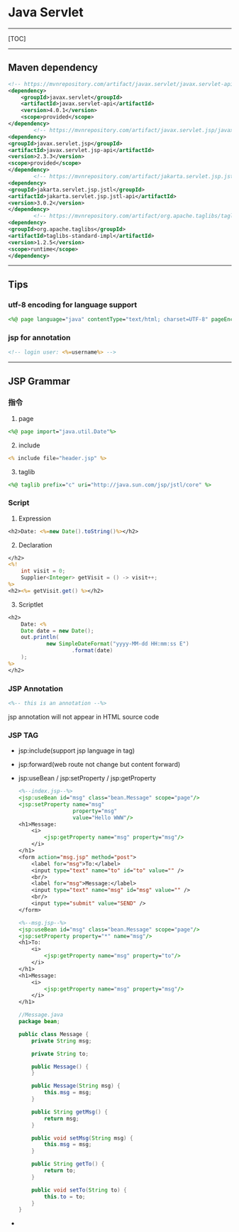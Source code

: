 # Java Servlet
---
[TOC]



---
## Maven dependency
```xml
<!-- https://mvnrepository.com/artifact/javax.servlet/javax.servlet-api -->
<dependency>
    <groupId>javax.servlet</groupId>
    <artifactId>javax.servlet-api</artifactId>
    <version>4.0.1</version>
    <scope>provided</scope>
</dependency>
        <!-- https://mvnrepository.com/artifact/javax.servlet.jsp/javax.servlet.jsp-api -->
<dependency>
<groupId>javax.servlet.jsp</groupId>
<artifactId>javax.servlet.jsp-api</artifactId>
<version>2.3.3</version>
<scope>provided</scope>
</dependency>
        <!-- https://mvnrepository.com/artifact/jakarta.servlet.jsp.jstl/jakarta.servlet.jsp.jstl-api -->
<dependency>
<groupId>jakarta.servlet.jsp.jstl</groupId>
<artifactId>jakarta.servlet.jsp.jstl-api</artifactId>
<version>3.0.2</version>
</dependency>
        <!-- https://mvnrepository.com/artifact/org.apache.taglibs/taglibs-standard-impl -->
<dependency>
<groupId>org.apache.taglibs</groupId>
<artifactId>taglibs-standard-impl</artifactId>
<version>1.2.5</version>
<scope>runtime</scope>
</dependency>
```
---
## Tips
### utf-8 encoding for language support
```jsp
<%@ page language="java" contentType="text/html; charset=UTF-8" pageEncoding="UTF-8"%>
```
### jsp for annotation
```jsp
<!-- login user: <%=username%> -->
```
---
## JSP Grammar
### 指令
1. page
```jsp
<%@ page import="java.util.Date"%>
```
2. include
```jsp
<% include file="header.jsp" %>
```
3. taglib
```jsp
<%@ taglib prefix="c" uri="http://java.sun.com/jsp/jstl/core" %>
```
### Script
1. Expression
```jsp
<h2>Date: <%=new Date().toString()%></h2>
```
2. Declaration
```jsp
</h2>
<%!
    int visit = 0;
    Supplier<Integer> getVisit = () -> visit++;
%>
<h2><%= getVisit.get() %></h2>
```
3. Scriptlet
```jsp
<h2>
    Date: <%
    Date date = new Date();
    out.println(
            new SimpleDateFormat("yyyy-MM-dd HH:mm:ss E")
                    .format(date)
    );
%>
</h2>
```
### JSP Annotation
```jsp
<%-- this is an annotation --%>
```
jsp annotation will not appear in HTML source code
### JSP TAG

- jsp:include(support jsp language in tag)

- jsp:forward(web route not change but content forward)

- jsp:useBean / jsp:setProperty / jsp:getProperty

  ```jsp
  <%--index.jsp--%>
  <jsp:useBean id="msg" class="bean.Message" scope="page"/>
  <jsp:setProperty name="msg"
                   property="msg"
                   value="Hello WWW"/>
  <h1>Message:
      <i>
          <jsp:getProperty name="msg" property="msg"/>
      </i>
  </h1>
  <form action="msg.jsp" method="post">
      <label for="msg">To:</label>
      <input type="text" name="to" id="to" value="" />
      <br/>
      <label for="msg">Message:</label>
      <input type="text" name="msg" id="msg" value="" />
      <br/>
      <input type="submit" value="SEND" />
  </form>
  
  <%--msg.jsp--%>
  <jsp:useBean id="msg" class="bean.Message" scope="page"/>
  <jsp:setProperty property="*" name="msg"/>
  <h1>To:
      <i>
          <jsp:getProperty name="msg" property="to"/>
      </i>
  </h1>
  <h1>Message:
      <i>
          <jsp:getProperty name="msg" property="msg"/>
      </i>
  </h1>
  ```

  ```java
  //Message.java
  package bean;
  
  public class Message {
      private String msg;
  
      private String to;
  
      public Message() {
      }
  
      public Message(String msg) {
          this.msg = msg;
      }
  
      public String getMsg() {
          return msg;
      }
  
      public void setMsg(String msg) {
          this.msg = msg;
      }
  
      public String getTo() {
          return to;
      }
  
      public void setTo(String to) {
          this.to = to;
      }
  }
  ```

- 
